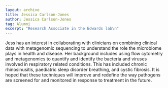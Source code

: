 ```yaml
---
layout: archive
title: Jessica Carlson-Jones
author: Jessica Carlson-Jones
tag: Alumni
excerpt: "Research Associate in the Edwards lab\n"
---
```


Jess has an interest in collaborating with clinicians on combining clinical data with metagenomic sequencing to 
understand the role the microbiome plays in health and disease. Her background includes using flow cytometry and 
metagenomics to quantify and identify the bacteria and viruses involved in respiratory related conditions. 
This has included chronic rhinosinusitis, paediatric sleep disorder breathing, and cystic fibrosis. 
It is hoped that these techniques will improve and redefine the way pathogens are screened for and monitored in 
response to treatment in the future.
